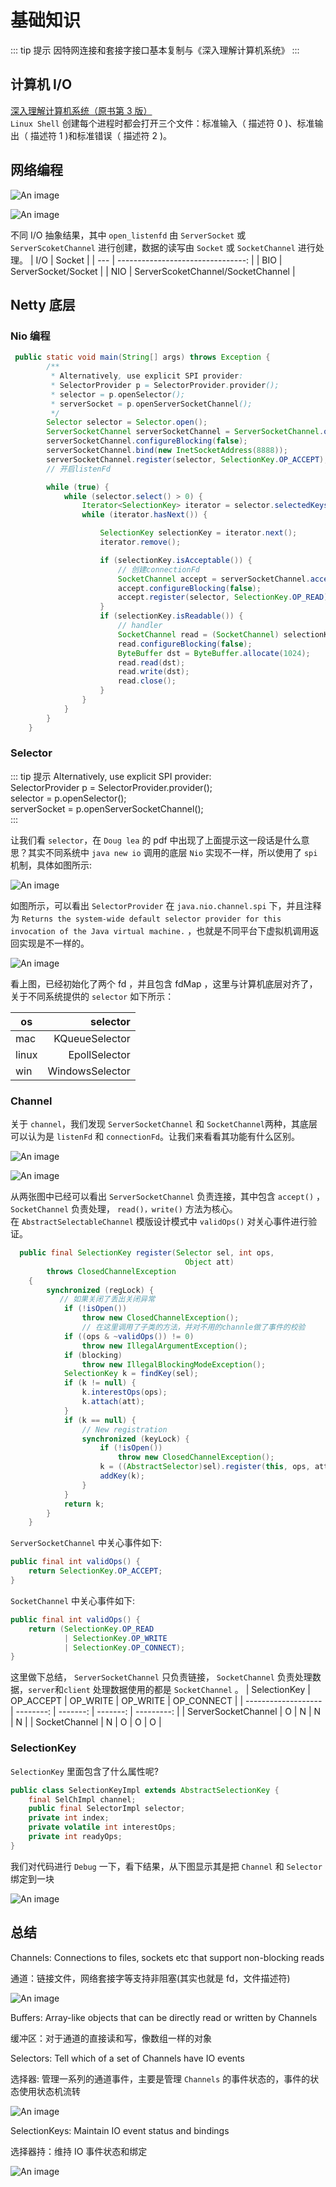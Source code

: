 # 基础知识

::: tip 提示
因特网连接和套接字接口基本复制与《深入理解计算机系统》
:::

## 计算机 I/O

[深入理解计算机系统（原书第 3 版）](https://book.douban.com/subject/26912767/)</br>
`Linux Shell` 创建每个进程时都会打开三个文件：标准输入（ 描述符 0 )、标准输出（ 描述符 1 )和标准错误（ 描述符 2 )。

## 网络编程

![An image](../guide/image/listenFdchannel.jpg)

![An image](../guide/image/fd.jpg)

不同 I/O 抽象结果，其中 `open_listenfd` 由 `ServerSocket` 或 `ServerScoketChannel` 进行创建，数据的读写由 `Socket` 或 `SocketChannel` 进行处理。
| I/O |                            Socket |
| --- | --------------------------------: |
| BIO |               ServerSocket/Socket |
| NIO | ServerScoketChannel/SocketChannel |

## Netty 底层

### Nio 编程

```java
 public static void main(String[] args) throws Exception {
        /**
         * Alternatively, use explicit SPI provider:
         * SelectorProvider p = SelectorProvider.provider();
         * selector = p.openSelector();
         * serverSocket = p.openServerSocketChannel();
         */
        Selector selector = Selector.open();
        ServerSocketChannel serverSocketChannel = ServerSocketChannel.open();
        serverSocketChannel.configureBlocking(false);
        serverSocketChannel.bind(new InetSocketAddress(8888));
        serverSocketChannel.register(selector, SelectionKey.OP_ACCEPT);
        // 开启listenFd

        while (true) {
            while (selector.select() > 0) {
                Iterator<SelectionKey> iterator = selector.selectedKeys().iterator();
                while (iterator.hasNext()) {

                    SelectionKey selectionKey = iterator.next();
                    iterator.remove();

                    if (selectionKey.isAcceptable()) {
                        // 创建connectionFd
                        SocketChannel accept = serverSocketChannel.accept();
                        accept.configureBlocking(false);
                        accept.register(selector, SelectionKey.OP_READ);
                    }
                    if (selectionKey.isReadable()) {
                        // handler
                        SocketChannel read = (SocketChannel) selectionKey.channel();
                        read.configureBlocking(false);
                        ByteBuffer dst = ByteBuffer.allocate(1024);
                        read.read(dst);
                        read.write(dst);
                        read.close();
                    }
                }
            }
        }
    }
```

### Selector

::: tip 提示
Alternatively, use explicit SPI provider: </br>
SelectorProvider p = SelectorProvider.provider(); </br>
selector = p.openSelector(); </br>
serverSocket = p.openServerSocketChannel(); </br>
:::

让我们看 `selector`，在 `Doug lea` 的 pdf 中出现了上面提示这一段话是什么意思？其实不同系统中 `java new io` 调用的底层 `Nio` 实现不一样，所以使用了 `spi` 机制，具体如图所示:

![An image](../guide/image/spi-mac.jpg)

如图所示，可以看出 `SelectorProvider` 在 `java.nio.channel.spi` 下，并且注释为 `Returns the system-wide default selector provider for this invocation of the Java virtual machine.` ，也就是不同平台下虚拟机调用返回实现是不一样的。

![An image](../guide/image/Kqueue.jpg)

看上图，已经初始化了两个 fd ，并且包含 fdMap ，这里与计算机底层对齐了，关于不同系统提供的 `selector` 如下所示：

| os    |        selector |
| ----- | --------------: |
| mac   |  KQueueSelector |
| linux |   EpollSelector |
| win   | WindowsSelector |

### Channel

关于 `channel`，我们发现 `ServerSocketChannel` 和 `SocketChannel`两种，其底层可以认为是 `listenFd` 和 `connectionFd`。让我们来看看其功能有什么区别。

![An image](../guide/image/ServerSocketChannel.jpg)

![An image](../guide/image/socket-channel.jpg)

从两张图中已经可以看出 `ServerSocketChannel` 负责连接，其中包含 `accept()` ， `SocketChannel` 负责处理， `read()，write()` 方法为核心。</br>
在 `AbstractSelectableChannel` 模版设计模式中 `validOps()` 对关心事件进行验证。

```java
  public final SelectionKey register(Selector sel, int ops,
                                       Object att)
        throws ClosedChannelException
    {
        synchronized (regLock) {
           // 如果关闭了丢出关闭异常
            if (!isOpen())
                throw new ClosedChannelException();
                // 在这里调用了子类的方法，并对不用的channle做了事件的校验
            if ((ops & ~validOps()) != 0)
                throw new IllegalArgumentException();
            if (blocking)
                throw new IllegalBlockingModeException();
            SelectionKey k = findKey(sel);
            if (k != null) {
                k.interestOps(ops);
                k.attach(att);
            }
            if (k == null) {
                // New registration
                synchronized (keyLock) {
                    if (!isOpen())
                        throw new ClosedChannelException();
                    k = ((AbstractSelector)sel).register(this, ops, att);
                    addKey(k);
                }
            }
            return k;
        }
    }
```

`ServerSocketChannel` 中关心事件如下:

```java
public final int validOps() {
    return SelectionKey.OP_ACCEPT;
}
```

`SocketChannel` 中关心事件如下:

```java
public final int validOps() {
    return (SelectionKey.OP_READ
            | SelectionKey.OP_WRITE
            | SelectionKey.OP_CONNECT);
}
```

这里做下总结， `ServerSocketChannel` 只负责链接， `SocketChannel` 负责处理数据，`server`和`client` 处理数据使用的都是 `SocketChannel` 。
| SelectionKey        | OP_ACCEPT | OP_WRITE | OP_WRITE | OP_CONNECT |
| ------------------- | --------: | -------: | -------: | ---------: |
| ServerSocketChannel |         O |        N |        N |          N |
| SocketChannel       |         N |        O |        O |          O |

### SelectionKey

`SelectionKey` 里面包含了什么属性呢?

```java
public class SelectionKeyImpl extends AbstractSelectionKey {
    final SelChImpl channel;
    public final SelectorImpl selector;
    private int index;
    private volatile int interestOps;
    private int readyOps;
}
```

我们对代码进行 `Debug` 一下，看下结果，从下图显示其是把 `Channel` 和 `Selector` 绑定到一块

![An image](../guide/image/SelectKey.jpg)

## 总结

Channels: Connections to files, sockets etc that support non-blocking reads

通道：链接文件，网络套接字等支持非阻塞(其实也就是 fd，文件描述符)

![An image](../guide/image/chanel_accept.jpg)

Buffers: Array-like objects that can be directly read or written by Channels

缓冲区：对于通道的直接读和写，像数组一样的对象

Selectors: Tell which of a set of Channels have IO events

选择器: 管理一系列的通道事件，主要是管理 `Channels` 的事件状态的，事件的状态使用状态机流转

![An image](../guide/image/IOEvent.jpg)

SelectionKeys: Maintain IO event status and bindings

选择器持：维持 IO 事件状态和绑定

![An image](../guide/image/read_set.jpg)
